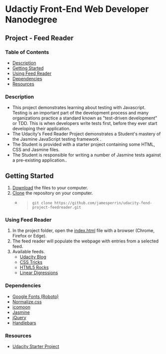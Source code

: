Udactiy Front-End Web Developer Nanodegree
===============================

## Project - Feed Reader


### Table of Contents

* [Description](#Description)
* [Getting Started](Getting+Started)
* [Using Feed Reader](Using+Feed+Reader)
* [Dependencies](#Dependencies)
* [Resources](#Resources)

### Description

* This project demonstrates learning about testing with Javascript. Testing is an important part of the development process and many organizations practice a standard known as "test-driven development" or TDD. This is when developers write tests first, before they ever start developing their application.
* The Udacity's Feed Reader Project demonstrates a Student's mastery of the Jasmine JavaScript testing framework .
* The Student is provided with a starter project containing some HTML, CSS and Jasmine files.
* The Student is responsible for writing a number of Jasmine tests against a pre-existing application..

## Getting Started
1. [Download](https://github.com/jamesperrin/udacity-fend-project-feedreader/archive/master.zip) the files to your computer.
2. [Clone](https://github.com/jamesperrin/udacity-fend-project-feedreader.git) the repository on your computer.
    * > `git clone https://github.com/jamesperrin/udacity-fend-project-feedreader.git`

### Using Feed Reader
1. In the project folder, open the [index.html](./index.html) file with a browser (Chrome, Firefox or Edge).
2. The feed reader will populate the webpage with entries from a selected feed.
3. Available feeds.
    * [Udacity Blog](http://blog.udacity.com/feed)
    * [CSS Tricks](http://feeds.feedburner.com/CssTricks)
    * [HTML5 Rocks](http://feeds.feedburner.com/html5rocks)
    * [Linear Digressions](http://feeds.feedburner.com/udacity-linear-digressions)

### Dependencies
* [Google Fonts (Roboto)](https://fonts.google.com/specimen/Roboto)
* [Normalize.css](https://necolas.github.io/normalize.css/)
* [icomoon](https://icomoon.io)
* [Jasmine](https://jasmine.github.io)
* [jQuery](https://jquery.com/)
* [Handlebars](https://handlebarsjs.com/)

### Resources

* [Udacity Starter Project](https://github.com/udacity/frontend-nanodegree-feedreader)